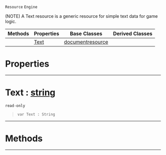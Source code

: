  `Resource` `Engine`



(NOTE) A Text resource is a generic resource for simple text data for game logic.

|Methods|Properties|Base Classes|Derived Classes|
|---|---|---|---|
| |[ Text](textblock.md#text-zilch-engine-documen)|[documentresource](documentresource.md)| |


 #  Properties


---  
 #  Text : [string](../nada_base_types/string.md)

 `read-only`

> 
> ``` lang=cpp, name=Nada
> var Text : String


---  
 #  Methods


---  
 

 